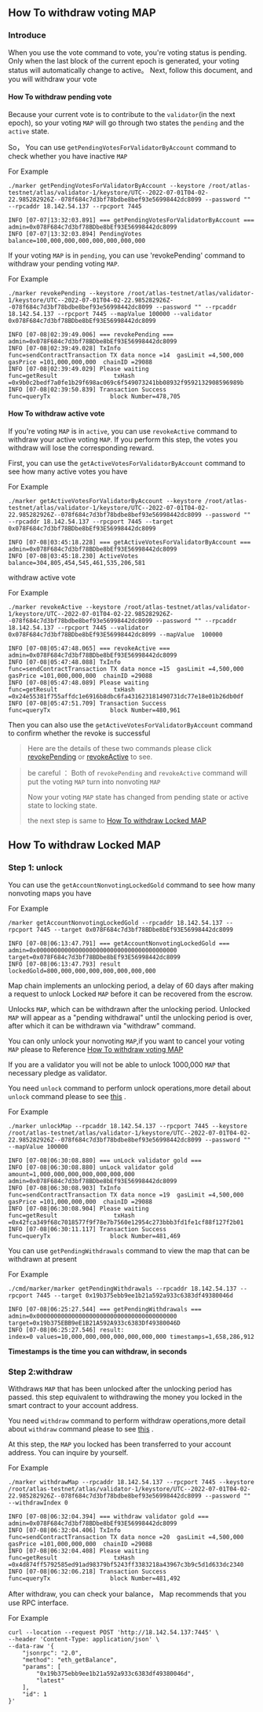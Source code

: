 ## How To withdraw voting MAP

### Introduce

When you use the vote command to vote, you're voting status is pending. Only when the last block of the current epoch is generated, your voting status will automatically change to active。
Next, follow this document, and you will withdraw your vote

#### How To withdraw pending vote

Because your current vote is to contribute to the `validator`(in the next epoch), so your voting `MAP` will go through two states the `pending` and the `active` state.

So， You can use `getPendingVotesForValidatorByAccount` command to  check whether you have inactive `MAP`

For Example
```shell
./marker getPendingVotesForValidatorByAccount --keystore /root/atlas-testnet/atlas/validator-1/keystore/UTC--2022-07-01T04-02-22.985282926Z--078f684c7d3bf78bdbe8bef93e56998442dc8099 --password "" --rpcaddr 18.142.54.137 --rpcport 7445

INFO [07-07|13:32:03.891] === getPendingVotesForValidatorByAccount === admin=0x078F684c7d3bf78BDbe8bEf93E56998442dc8099
INFO [07-07|13:32:03.894] PendingVotes                             balance=100,000,000,000,000,000,000,000
```

If your voting `MAP` is in `pending`, you can use 'revokePending' command to withdraw your pending voting `MAP`.

For Example
```shell
./marker revokePending --keystore /root/atlas-testnet/atlas/validator-1/keystore/UTC--2022-07-01T04-02-22.985282926Z--078f684c7d3bf78bdbe8bef93e56998442dc8099 --password "" --rpcaddr 18.142.54.137 --rpcport 7445 --mapValue 100000 --validator 0x078F684c7d3bf78BDbe8bEf93E56998442dc8099

INFO [07-08|02:39:49.006] === revokePending ===                    admin=0x078F684c7d3bf78BDbe8bEf93E56998442dc8099
INFO [07-08|02:39:49.028] TxInfo                                   func=sendContractTransaction TX data nonce =14  gasLimit =4,500,000  gasPrice =101,000,000,000  chainID =29088
INFO [07-08|02:39:49.029] Please waiting                           func=getResult                txHash =0x9b0c2bedf7a0fe1b29f698ac069c6f549073241bb08932f9592132908596989b
INFO [07-08|02:39:50.839] Transaction Success                      func=queryTx                 block Number=478,705
```

#### How To withdraw active vote

If you're voting `MAP` is in `active`, you can use `revokeActive` command to withdraw your  active voting `MAP`. If you perform this step, the votes you withdraw will lose the corresponding reward.

First, you can use the `getActiveVotesForValidatorByAccount` command to see how many active votes you have

For Example
```shell
./marker getActiveVotesForValidatorByAccount --keystore /root/atlas-testnet/atlas/validator-1/keystore/UTC--2022-07-01T04-02-22.985282926Z--078f684c7d3bf78bdbe8bef93e56998442dc8099 --password "" --rpcaddr 18.142.54.137 --rpcport 7445 --target 0x078F684c7d3bf78BDbe8bEf93E56998442dc8099

INFO [07-08|03:45:18.228] === getActiveVotesForValidatorByAccount === admin=0x078F684c7d3bf78BDbe8bEf93E56998442dc8099
INFO [07-08|03:45:18.230] ActiveVotes                              balance=304,805,454,545,461,535,206,581
```

withdraw active vote

For Example 
```shell
./marker revokeActive --keystore /root/atlas-testnet/atlas/validator-1/keystore/UTC--2022-07-01T04-02-22.985282926Z--078f684c7d3bf78bdbe8bef93e56998442dc8099 --password "" --rpcaddr 18.142.54.137 --rpcport 7445 --validator 0x078F684c7d3bf78BDbe8bEf93E56998442dc8099 --mapValue  100000

INFO [07-08|05:47:48.065] === revokeActive ===                     admin=0x078F684c7d3bf78BDbe8bEf93E56998442dc8099
INFO [07-08|05:47:48.088] TxInfo                                   func=sendContractTransaction TX data nonce =15  gasLimit =4,500,000  gasPrice =101,000,000,000  chainID =29088
INFO [07-08|05:47:48.089] Please waiting                           func=getResult                txHash =0x24e55381f755affdc1e6916b8dbc6fa431623181490731dc77e18e01b26db0df
INFO [07-08|05:47:51.709] Transaction Success                      func=queryTx                 block Number=480,961
```

Then you can also use the `getActiveVotesForValidatorByAccount` command to confirm whether the revoke is successful

> Here are the details of these two commands please click [revokePending](/develop/map-relay-chain/marker/AboutVote.md#revokepending) or [revokeActive](/develop/map-relay-chain/marker/AboutVote.md#revokeactive) to see.

> be careful ： Both of `revokePending` and `revokeActive` command will put the voting `MAP` turn into nonvoting `MAP`
> 
> Now your voting `MAP` state has changed from pending state or active state to locking state.
> 
> the next step is same to [How To withdraw Locked MAP](/develop/map-relay-chain/how-to-withdraw.md#how-to-withdraw-locked-map)


## How To withdraw Locked MAP

### Step 1: unlock

You can use the `getAccountNonvotingLockedGold` command to see how many nonvoting maps you have

For Example
```shell
/marker getAccountNonvotingLockedGold --rpcaddr 18.142.54.137 --rpcport 7445 --target 0x078F684c7d3bf78BDbe8bEf93E56998442dc8099

INFO [07-08|06:13:47.791] === getAccountNonvotingLockedGold ===    admin=0x0000000000000000000000000000000000000000 target=0x078F684c7d3bf78BDbe8bEf93E56998442dc8099
INFO [07-08|06:13:47.793] result                                   lockedGold=800,000,000,000,000,000,000,000
```

Map chain implements an unlocking period, a delay of 60 days after making a request to unlock Locked `MAP` before it can be recovered from the escrow.

Unlocks `MAP`, which can be withdrawn after the unlocking period. Unlocked `MAP` will appear as a "pending withdrawal" until the unlocking period is over, after which it can be withdrawn via "withdraw" command.

You can only unlock your nonvoting `MAP`,if you want to cancel your voting `MAP` please to Reference [How To withdraw voting MAP](/develop/map-relay-chain/how-to-withdraw.md#how-to-withdraw-voting-map)

If you are a validator you will not be able to unlock 1000,000 `MAP` that necessary pledge as validator.

You need `unlock` command to perform unlock operations,more detail about `unlock` command please to see [this](/develop/map-relay-chain/marker/AboutCommon.md#unlockmap) .

For Example
```shell
./marker unlockMap --rpcaddr 18.142.54.137 --rpcport 7445 --keystore /root/atlas-testnet/atlas/validator-1/keystore/UTC--2022-07-01T04-02-22.985282926Z--078f684c7d3bf78bdbe8bef93e56998442dc8099 --password "" --mapValue 100000

INFO [07-08|06:30:08.880] === unLock validator gold ===
INFO [07-08|06:30:08.880] unLock validator gold                    amount=1,000,000,000,000,000,000,000 admin=0x078F684c7d3bf78BDbe8bEf93E56998442dc8099
INFO [07-08|06:30:08.903] TxInfo                                   func=sendContractTransaction TX data nonce =19  gasLimit =4,500,000  gasPrice =101,000,000,000  chainID =29088
INFO [07-08|06:30:08.904] Please waiting                           func=getResult                txHash =0x42fca349f68c7018577f9f78e7b7560e12954c273bbb3fd1fe1cf88f127f2b01
INFO [07-08|06:30:11.117] Transaction Success                      func=queryTx                 block Number=481,469
```

You can use `getPendingWithdrawals` command to view the map that can be withdrawn at present

For Example
```shell
./cmd/marker/marker getPendingWithdrawals --rpcaddr 18.142.54.137 --rpcport 7445 --target 0x19b375ebb9ee1b21a592a933c6383df49380046d

INFO [07-08|06:25:27.544] === getPendingWithdrawals ===            admin=0x0000000000000000000000000000000000000000 target=0x19b375EBB9eE1B21A592A933c6383Df49380046D
INFO [07-08|06:25:27.546] result:                                  index=0 values=10,000,000,000,000,000,000,000 timestamps=1,658,286,912
```

**Timestamps is the time you can withdraw, in seconds**

### Step 2:withdraw

Withdraws `MAP` that has been unlocked after the unlocking period has passed. this step equivalent to withdrawing the money you locked in the smart contract to your account address.

You need `withdraw` command to perform withdraw operations,more detail about `withdraw` command please to see [this](/develop/map-relay-chain/marker/AboutCommon.md#withdrawmap) .

At this step, the `MAP` you locked has been transferred to your account address. You can inquire by yourself.

For Example
```shell
./marker withdrawMap --rpcaddr 18.142.54.137 --rpcport 7445 --keystore /root/atlas-testnet/atlas/validator-1/keystore/UTC--2022-07-01T04-02-22.985282926Z--078f684c7d3bf78bdbe8bef93e56998442dc8099 --password "" --withdrawIndex 0

INFO [07-08|06:32:04.394] === withdraw validator gold ===          admin=0x078F684c7d3bf78BDbe8bEf93E56998442dc8099
INFO [07-08|06:32:04.406] TxInfo                                   func=sendContractTransaction TX data nonce =20  gasLimit =4,500,000  gasPrice =101,000,000,000  chainID =29088
INFO [07-08|06:32:04.408] Please waiting                           func=getResult                txHash =0x4d874ff5792585ed91ad98379bf5243ff3383218a43967c3b9c5d1d633dc2340
INFO [07-08|06:32:06.218] Transaction Success                      func=queryTx                 block Number=481,492
```

After withdraw, you can check your balance， Map recommends that you use RPC interface.

For Example
```shell
curl --location --request POST 'http://18.142.54.137:7445' \
--header 'Content-Type: application/json' \
--data-raw '{
    "jsonrpc": "2.0",
    "method": "eth_getBalance",
    "params": [
        "0x19b375ebb9ee1b21a592a933c6383df49380046d",
        "latest"
    ],
    "id": 1
}'
```
